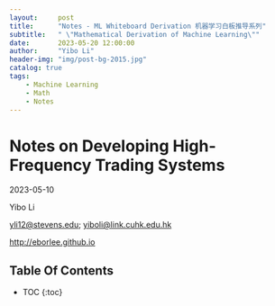 ```yaml
---
layout:     post
title:      "Notes - ML Whiteboard Derivation 机器学习白板推导系列"
subtitle:   " \"Mathematical Derivation of Machine Learning\""
date:       2023-05-20 12:00:00
author:     "Yibo Li"
header-img: "img/post-bg-2015.jpg"
catalog: true
tags:
    - Machine Learning
    - Math
    - Notes
---
```




# Notes on Developing High-Frequency Trading Systems

2023-05-10

Yibo Li

yli12@stevens.edu; yiboli@link.cuhk.edu.hk

http://eborlee.github.io

## Table Of Contents


* TOC
{:toc}


